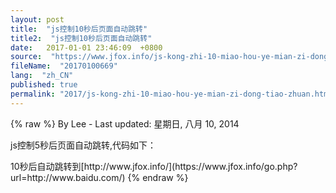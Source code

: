 ```yaml
---
layout: post
title:  "js控制10秒后页面自动跳转"
title2:  "js控制10秒后页面自动跳转"
date:   2017-01-01 23:46:09  +0800
source:  "https://www.jfox.info/js-kong-zhi-10-miao-hou-ye-mian-zi-dong-tiao-zhuan.html"
fileName:  "20170100669"
lang:  "zh_CN"
published: true
permalink: "2017/js-kong-zhi-10-miao-hou-ye-mian-zi-dong-tiao-zhuan.html"
---
```

{% raw %}
By Lee - Last updated: 星期日, 八月 10, 2014

js控制5秒后页面自动跳转,代码如下：

<html>
<head>

<meta http-equiv=”Content-Type” content=”text/html; charset=utf-8″>
<meta http-equiv=”refresh” content=”11;url=http://www.jfox.info/”>

<title>js控制10秒后页面自动跳转</title>
<script type=”text/javascript”>     
function countDown(secs,surl){     
//alert(surl);     
var jumpTo = document.getElementById(‘jumpTo’);
jumpTo.innerHTML=secs;  
if(–secs>0){     
setTimeout(“countDown(“+secs+”,'”+surl+”‘)”,1000);     
}     
else{       
location.href=surl;     
}     
}     
</script> 
</head>

<body><span id=”jumpTo”>10</span>秒后自动跳转到[http://www.jfox.info/](https://www.jfox.info/go.php?url=http://www.baidu.com/)
<script type=”text/javascript”>countDown(10,’[http://www.jfox.info/](https://www.jfox.info/go.php?url=http://www.baidu.com/)‘);</script>  
</body>
</html>
{% endraw %}
